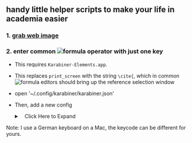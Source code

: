 ## handy little helper scripts to make your life in academia easier
### 1. [grab web image](grabwebimg)

### 2. enter common ![formula](https://render.githubusercontent.com/render/math?math=\LaTeX) operator with just one key 
* This requires `Karabiner-Elements.app`.
* This replaces `print_screen` with the string `\cite{`, which in common ![formula](https://render.githubusercontent.com/render/math?math=\LaTeX) editors should bring up the reference selection window
* open '~/.config/karabiner/karabiner.json'  

          
* Then, add a new config
    <details>
    <summary>
    <a class="btnfire small stroke"><em class="fas fa-chevron-circle-down"></em>&nbsp;&nbsp; Click Here to Expand</a>          
    </summary>

    ```
    {
      "manipulators": [
        {
          "description": "replace unused key (print screen) with common LaTeX operators (cite)",
          "conditions": [
              {
                  "bundle_identifiers": [
                      "^com\\.microsoft\\.rdc$",
                      "^com\\.microsoft\\.rdc\\.",
                      "^net\\.sf\\.cord$",
                      "^com\\.thinomenon\\.RemoteDesktopConnection$",
                      "^com\\.itap-mobile\\.qmote$",
                      "^com\\.nulana\\.remotixmac$",
                      "^com\\.p5sys\\.jump\\.mac\\.viewer$",
                      "^com\\.p5sys\\.jump\\.mac\\.viewer\\.",
                      "^com\\.teamviewer\\.TeamViewer$",
                      "^com\\.vmware\\.horizon$",
                      "^com\\.2X\\.Client\\.Mac$",
                      "^com\\.vmware\\.fusion$",
                      "^com\\.vmware\\.horizon$",
                      "^com\\.vmware\\.view$",
                      "^com\\.parallels\\.desktop$",
                      "^com\\.parallels\\.vm$",
                      "^com\\.parallels\\.desktop\\.console$",
                      "^org\\.virtualbox\\.app\\.VirtualBoxVM$",
                      "^com\\.citrix\\.XenAppViewer$",
                      "^com\\.vmware\\.proxyApp\\.",
                      "^com\\.parallels\\.winapp\\."
                  ],
                  "type": "frontmost_application_unless"
              }
              ],
              "from": {
                  "key_code": "print_screen",
                  "modifiers": {
                      "optional": [
                          "any"
                      ]
                  }
              },
              "to": [
                  {
                      "key_code": "7",
                      "modifiers": [
                          "shift",
                          "left_option"
                      ]
                  },
                  {
                      "key_code": "c"
                  },
                  {
                      "key_code": "i"
                  },
                  {
                      "key_code": "t"
                  },
                  {
                      "key_code": "e"
                  },
                  {
                      "key_code": "8",
                      "modifiers": [
                          "left_option"
                      ]
                  }
              ],
              "type": "basic"
           }
       ]
    }
    ```
</details>

Note: I use a German keyboard on a Mac, the keycode can be different for yours. 
